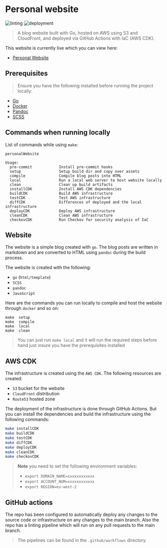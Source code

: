 # Personal website

![linting](https://github.com/nathanberry97/personalWebsite/actions/workflows/lintingPipeline.yml/badge.svg)
![deployment](https://github.com/nathanberry97/personalWebsite/actions/workflows/deploymentPipeline.yml/badge.svg)

> A blog website built with Go, hosted on AWS using S3 and CloudFront, and
> deployed via GitHub Actions with IaC (AWS CDK).

This website is currently live which you can view here:

- [Personal Website](https://nathanberry.co.uk/)

## Prerequisites

> Ensure you have the following installed before running the project locally:

- [Go](https://go.dev/)
- [Docker](https://www.docker.com/)
- [Pandoc](https://pandoc.org/)
- [SCSS](https://sass-lang.com/)

## Commands when running locally

List of commands while using `make`:

```
personalWebsite

Usage:
  pre-commit            Install pre-commit hooks
  setup                 Setup build dir and copy over assets
  compile               Compile blog posts into HTML
  local                 Run a local web server to host website locally
  clean                 Clean up build artifacts
  installCDK            Install AWS CDK dependencies
  buildCDK              Build AWS infrastructure
  testCDK               Test AWS infrastructure
  diffCDK               Differences of deployed and the local infrastructure
  deployCDK             Deploy AWS infrastructure
  cleanCDK              Clean AWS infrastructure
  checkovCDK            Run Checkov for security analysis of IaC
```

## Website

The website is a simple blog created with `go`. The blog posts are written
in markdown and are converted to HTML using `pandoc` during the build process.

The website is created with the following:

- `go` (`html/template`)
- `SCSS`
- `pandoc`
- `JavaScript`

Here are the commands you can run locally to compile and host the website
through `docker` and so on:

```
make  setup
make  compile
make  local
make  clean
```

> You can just run `make local` and it will run the required steps before hand
> just insure you have the prerequisites installed

## AWS CDK

The infrastructure is created using the `AWS CDK`. The following resources are
created:

-   `S3` bucket for the website
-   `CloudFront` distribution
-   `Route53` hosted zone

The deployment of the infrastructure is done through GitHub Actions. But you
can install the dependencies and build the infrastructure using the following
commands:

```bash
make installCDK
make buildCDK
make testCDK
make diffCDK
make deployCDK
make cleanCDK
make checkovCDK
```

> **Note** you need to set the following environment variables:
>
> - `export DOMAIN_NAME=xxxxxxxxxxxx`
> - `export ACCOUNT_NUM=xxxxxxxxxxxx`
> - `export REGION=eu-west-2`

## GitHub actions

The repo has been configured to automatically deploy any changes to the source
code or infrastructure on any changes to the main branch. Also the repo has
a linting pipeline which will run on any pull requests to the main branch.

> The pipelines can be found in the `.github/workflows` directory.
